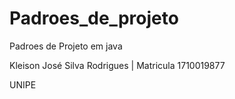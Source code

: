 # Padroes_de_projeto
Padroes de Projeto em java

Kleison José Silva Rodrigues | Matricula 1710019877

UNIPE

